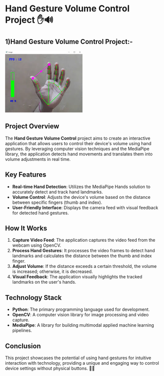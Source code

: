 # Hand Gesture Volume Control Project ✋🔊

## 1)Hand Gesture Volume Control Project:-
![Prject Photo](photo/photo1.jpg )
## Project Overview
The **Hand Gesture Volume Control** project aims to create an interactive application that allows users to control their device's volume using hand gestures. By leveraging computer vision techniques and the MediaPipe library, the application detects hand movements and translates them into volume adjustments in real time.

## Key Features
- **Real-time Hand Detection**: Utilizes the MediaPipe Hands solution to accurately detect and track hand landmarks.
- **Volume Control**: Adjusts the device's volume based on the distance between specific fingers (thumb and index).
- **User-Friendly Interface**: Displays the camera feed with visual feedback for detected hand gestures.

## How It Works
1. **Capture Video Feed**: The application captures the video feed from the webcam using OpenCV.
2. **Process Hand Gestures**: It processes the video frames to detect hand landmarks and calculates the distance between the thumb and index finger.
3. **Adjust Volume**: If the distance exceeds a certain threshold, the volume is increased; otherwise, it is decreased.
4. **Visual Feedback**: The application visually highlights the tracked landmarks on the user's hands.

## Technology Stack
- **Python**: The primary programming language used for development.
- **OpenCV**: A computer vision library for image processing and video capture.
- **MediaPipe**: A library for building multimodal applied machine learning pipelines.

## Conclusion
This project showcases the potential of using hand gestures for intuitive interaction with technology, providing a unique and engaging way to control device settings without physical buttons. 🎉🤖


